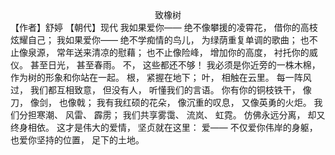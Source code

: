 <div align="center">致橡树</div>
【作者】舒婷 【朝代】现代 
我如果爱你——
绝不像攀援的凌霄花，
借你的高枝炫耀自己；
我如果爱你——
绝不学痴情的鸟儿，
为绿荫重复单调的歌曲；
也不止像泉源，
常年送来清凉的慰藉；
也不止像险峰，
增加你的高度，
衬托你的威仪。
甚至日光，
甚至春雨。
不，
这些都还不够！
我必须是你近旁的一株木棉，
作为树的形象和你站在一起。
根，
紧握在地下；
叶，
相触在云里。
每一阵风过，
我们都互相致意，
但没有人，
听懂我们的言语。
你有你的铜枝铁干，
像刀，
像剑，
也像戟；
我有我红硕的花朵，
像沉重的叹息，
又像英勇的火炬。
我们分担寒潮、
风雷、
霹雳；
我们共享雾霭、
流岚、
虹霓。
仿佛永远分离，
却又终身相依。
这才是伟大的爱情，
坚贞就在这里：
爱——
不仅爱你伟岸的身躯，
也爱你坚持的位置，
足下的土地。